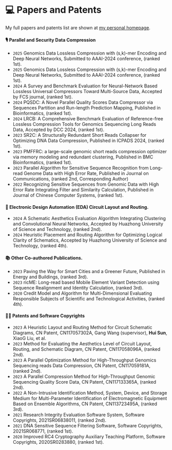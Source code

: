 
# 💻 Papers and Patents

My full papers and patents list are shown at [my personal homepage](https://fahaihi.github.io).

#### 🎙 Parallel and Security Data Compression
- ``2025`` Genomics Data Lossless Compression with (s,k)-mer Encoding and Deep Neural Networks, Submitted to AAAI-2024 conference, (ranked 1st).
- ``2025`` Genomics Data Lossless Compression with (s,k)-mer Encoding and Deep Neural Networks, Submitted to AAAI-2024 conference, (ranked 1st).
- ``2024`` A Survey and Benchmark Evaluation for Neural-Network Based Lossless Universal Compressors Toward Multi-Source Data, Accepted by FCS journal, (ranked 1st).
- ``2024`` PQSDC: A Novel Parallel Quality Scores Data Compressor via Sequences Partition and Run-length Prediction Mapping, Published in Bioinformatics, (ranked 1st).
- ``2024`` LRCB: A Comprehensive Benchmark Evaluation of Reference-free Lossless Compression Tools for Genomics Sequencing Long Reads Data, Accepted by DCC 2024, (ranked 1st).
- ``2023`` SR2C: A Structurally Redundant Short Reads Collapser for Optimizing DNA Data Compression, Published in ICPADS 2024, (ranked 1st).
- ``2023`` PMFFRC: a large-scale genomic short reads compression optimizer via memory modeling and redundant clustering, Published in BMC Bioinformatics, (ranked 1st).
- ``2023`` Parallel Algorithm for Sensitive Sequence Recognition from Long-read Genome Data with High Error Rate, Published in Journal on Communications, (ranked 2nd, Corresponding Author)
- ``2022`` Recognizing Sensitive Sequences from Genomic Data with High Error Rate Integrating Filter and Similarity Calculation, Published in Journal of Chinese Computer Systems, (ranked 1st).


#### 👄 Electronic Design Automation (EDA) Circuit Layout and Routing.
- ``2024`` A Schematic Aesthetics Evaluation Algorithm Integrating Clustering and Convolutional Neural Networks, Accepted by Huazhong University of Science and Technology, (ranked 2nd).
- ``2024`` Heuristic Placement and Routing Algorithm for Optimizing Logical Clarity of Schematics, Accepted by Huazhong University of Science and Technology, (ranked 4th).

#### 📚 Other Co-authored Publications.  
- ``2023`` Paving the Way for Smart Cities and a Greener Future, Published in Energy and Buildings, (ranked 3rd).
- ``2023`` ricME: Long-read based Mobile Element Variant Detection using Sequence Realignment and Identity Calculation, (ranked 3rd).
- ``2020`` Credit Model and Algorithm for Multi-Dimensional Evaluating Responsible Subjects of Scientific and Technological Activities, (ranked 4th).


#### 🧑‍🎨 Patents and Software Copyrights
- ``2023`` A Heuristic Layout and Routing Method for Circuit Schematic Diagrams, CN Patent, CN117057302A, Gang Wang (supervisor), **Hui Sun**, XiaoG Liu, et al. 
- ``2023`` Method for Evaluating the Aesthetics Level of Circuit Layout, Routing, and Schematic Diagram, CN Patent, CN117058096A, (ranked 2nd). 
- ``2023`` A Parallel Optimization Method for High-Throughput Genomics Sequencing reads Data Compression, CN Patent, CN117059181A, (ranked 2nd). 
- ``2023`` A Parallel Compression Method for High-Throughput Genomic Sequencing Quality Score Data, CN Patent, CN117133365A, (ranked 2nd). 
- ``2022`` A Non-Intrusive Identification Method, System, Device, and Storage Medium for Multi-Parameter Identification of Electromagnetic Equipment Based on Ensemble Algorithms, CN Patent, CN113723495A, (ranked 3rd). 
- ``2021`` Research Integrity Evaluation Software System, Software Copyrights, 2021SR06838011, (ranked 2nd).
- ``2021`` DNA Sensitive Sequence Filtering Software, Software Copyrights, 2021SR068771, (ranked 1st).
- ``2020`` Improved RC4 Cryptography Auxiliary Teaching Platform, Software Copyrights, 2020SR0283880, (ranked 1st).